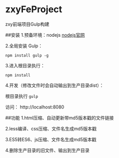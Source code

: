 # zxyFeProject
zxy前端项目Gulp构建

##安装
1.预备环境：nodejs <a href="https://nodejs.org/en/" target="_blank">nodejs官网</a> 

2.全局安装 Gulp：

``` npm install gulp -g ```

3.进入根目录执行：

```npm install```

4.开发（修改文件时会自动输出到生产目录dist）：

根目录执行 ``` gulp ```

访问： http://localhost:8080

##功能
1.html压缩、自动更新带md5版本戳的文件链接

2.less编译、css压缩、文件名生成md5版本戳

3.ES5转ES6、js压缩、文件名生成md5版本戳

4.删除生产目录的旧文件、输出到生产目录
